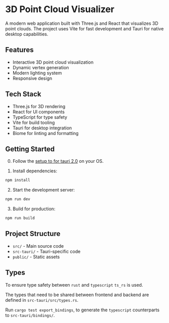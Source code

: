 # 3D Point Cloud Visualizer

A modern web application built with Three.js and React that visualizes 3D point clouds. The project uses Vite for fast development and Tauri for native desktop capabilities.

## Features

- Interactive 3D point cloud visualization
- Dynamic vertex generation
- Modern lighting system
- Responsive design

## Tech Stack

- Three.js for 3D rendering
- React for UI components
- TypeScript for type safety
- Vite for build tooling
- Tauri for desktop integration
- Biome for linting and formatting

## Getting Started

0. Follow the [setup to for tauri 2.0](https://tauri.app/start/prerequisites/) on your OS. 

1. Install dependencies:
```bash
npm install
```

2. Start the development server:
```bash
npm run dev
```

3. Build for production:
```bash
npm run build
```

## Project Structure

- `src/` - Main source code
- `src-tauri/` - Tauri-specific code
- `public/` - Static assets

## Types
To ensure type safety between `rust` and `typescript` `ts_rs` is used.

The types that need to be shared between frontend and backend are defined in `src-tauri/src/types.rs`.

Run `cargo test export_bindings`, to generate the `typescript` counterparts to `src-tauri/bindings/`.
